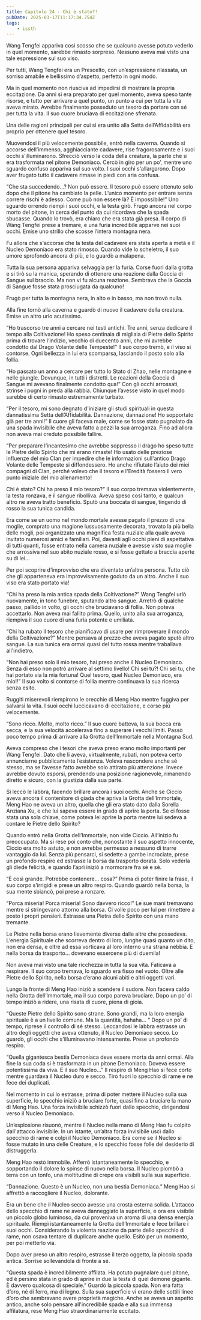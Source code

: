 ```yaml
---
title: Capitolo 24 - Chi è stato?!
pubDate: 2025-03-17T11:17:34.754Z
tags:
    - issth
---
```



Wang Tengfei appariva così scosso che se qualcuno avesse potuto vederlo in quel momento, sarebbe rimasto sorpreso. Nessuno aveva mai visto una tale espressione sul suo viso.


Per tutti, Wang Tengfei era un Prescelto, con un’espressione rilassata, un sorriso amabile e bellissimo d’aspetto, perfetto in ogni modo.


Ma in quel momento non riusciva ad impedirsi di mostrare la propria eccitazione. Da anni si era preparato per quel momento, aveva speso tante risorse, e tutto per arrivare a quel punto, un punto a cui per tutta la vita aveva mirato. Avrebbe finalmente posseduto un tesoro da portare con sé per tutta la vita. Il suo cuore bruciava di eccitazione sfrenata.


Una delle ragioni principali per cui si era unito alla Setta dell’Affidabilità era proprio per ottenere quel tesoro.


Muovendosi il più velocemente possibile, entrò nella caverna. Quando si accorse dell’immenso, agghiacciante cadavere, rise fragorosamente e i suoi occhi s'illuminarono. Sfrecciò verso la coda della creatura, la parte che si era trasformata nel pitone Demoniaco. Cercò in giro per un po’, mentre uno sguardo confuso appariva sul suo volto. I suoi occhi s'allargarono. Dopo aver frugato tutto il cadavere rimase in piedi con aria confusa.


“Che sta succedendo…? Non può essere. Il tesoro può essere ottenuto solo dopo che il pitone ha cambiato la pelle. L’unico momento per entrare senza correre rischi è adesso. Come può non essere là? È impossibile!” Uno sguardo orrendo riempì i suoi occhi, e la testa girò. Frugò ancora nel corpo morto del pitone, in cerca del punto da cui ricordava che la spada sbucasse. Quando lo trovò, era chiaro che era stata già presa. Il corpo di Wang Tengfei prese a tremare, e una furia incredibile apparve nei suoi occhi. Emise uno strillo che scosse l’intera montagna nera.


Fu allora che s'accorse che la testa del cadavere era stata aperta a metà e il Nucleo Demoniaco era stato rimosso. Quando vide lo scheletro, il suo umore sprofondò ancora di più, e lo guardò a malapena.


Tutta la sua persona appariva selvaggia per la furia. Corse fuori dalla grotta e si tirò su la manica, sperando di ottenere una reazione dalla Goccia di Sangue sul braccio. Ma non vi fu alcuna reazione. Sembrava che la Goccia di Sangue fosse stata prosciugata da qualcuno!


Frugò per tutta la montagna nera, in alto e in basso, ma non trovò nulla.


Alla fine tornò alla caverna e guardò di nuovo il cadavere della creatura. Emise un altro urlo acutissimo.


“Ho trascorso tre anni a cercare nei testi antichi. Tre anni, senza dedicare il tempo alla Coltivazione! Ho speso centinaia di migliaia di Pietre dello Spirito prima di trovare l’indizio, vecchio di duecento anni, che mi avrebbe condotto dal Drago Volante delle Tempeste!” Il suo corpo tremò, e il viso si contorse. Ogni bellezza in lui era scomparsa, lasciando il posto solo alla follia.


“Ho passato un anno a cercare per tutto lo Stato di Zhao, nelle montagne e nelle giungle. Dovunque, in tutti i distretti. Le reazioni della Goccia di Sangue mi avevano finalmente condotto qua!” Con gli occhi arrossati, strinse i pugni in preda alla rabbia. Chiunque l’avesse visto in quel modo sarebbe di certo rimasto estremamente turbato.


“Per il tesoro, mi sono degnato d'iniziare gli studi spirituali in questa dannatissima Setta dell’Affidabilità. Dannazione, dannazione! Ho sopportato già per tre anni!” Il cuore gli faceva male, come se fosse stato pugnalato da una spada invisibile che aveva fatto a pezzi la sua arroganza. Fino ad allora non aveva mai creduto possibile fallire.


“Per preparare l’incantesimo che avrebbe soppresso il drago ho speso tutte le Pietre dello Spirito che mi erano rimaste! Ho usato delle preziose influenze del mio Clan per impedire che le informazioni sull'antico Drago Volante delle Tempeste si diffondessero. Ho anche rifiutato l’aiuto dei miei compagni di Clan, perché volevo che il tesoro e l'Eredità fossero il vero punto iniziale del mio allenamento!


Chi è stato? Chi ha preso il mio tesoro?” Il suo corpo tremava violentemente, la testa ronzava, e il sangue ribolliva. Aveva speso così tanto, e qualcun altro ne aveva tratto beneficio. Sputò una boccata di sangue, tingendo di rosso la sua tunica candida.


Era come se un uomo nel mondo mortale avesse pagato il prezzo di una moglie, comprato una magione lussuosamente decorata, trovato la più bella delle mogli, poi organizzato una magnifica festa nuziale alla quale aveva invitato numerosi amici e familiari. Poi, davanti agli occhi pieni di aspettativa di tutti quanti, fosse entrato nella camera nuziale e avesse visto sua moglie che arrossiva nel suo abito nuziale rosso, e si fosse gettato a braccia aperte su di lei…


Per poi scoprire d’improvviso che era diventato un’altra persona. Tutto ciò che gli apparteneva era improvvisamente goduto da un altro. Anche il suo viso era stato portato via!


“Chi ha preso la mia antica spada della Coltivazione?” Wang Tengfei urlò nuovamente, in tono funebre, sputando altro sangue. Arretrò di qualche passo, pallido in volto, gli occhi che bruciavano di follia. Non poteva accettarlo. Non aveva mai fallito prima. Quello, unito alla sua arroganza, riempiva il suo cuore di una furia potente e umiliata.


“Chi ha rubato il tesoro che pianificavo di usare per rimproverare il mondo della Coltivazione?” Mentre pensava al prezzo che aveva pagato sputò altro sangue. La sua tunica era ormai quasi del tutto rossa mentre traballava all'indietro.


“Non hai preso solo il mio tesoro, hai preso anche il Nucleo Demoniaco. Senza di esso non potrò arrivare al settimo livello! Chi sei tu?! Chi sei tu, che hai portato via la mia fortuna! Quel tesoro, quel Nucleo Demoniaco, era mio!!” Il suo volto si contorse di follia mentre continuava la sua ricerca senza esito.


Ruggiti miserevoli riempirono le orecchie di Meng Hao mentre fuggiva per salvarsi la vita. I suoi occhi luccicavano di eccitazione, e corse più velocemente.


“Sono ricco. Molto, molto ricco.” Il suo cuore batteva, la sua bocca era secca, e la sua velocità accelerava fino a superare i vecchi limiti. Passò poco tempo prima di arrivare alla Grotta dell’Immortale nella Montagna Sud.


Aveva compreso che i tesori che aveva preso erano molto importanti per Wang Tengfei. Dato che li aveva, virtualmente, rubati, non poteva certo annunciarne pubblicamente l’esistenza. Voleva nascondere anche sé stesso, ma se l’avesse fatto avrebbe solo attirato più attenzione. Invece avrebbe dovuto esporsi, prendendo una posizione ragionevole, rimanendo diretto e sicuro, con la giustizia dalla sua parte.


Si leccò le labbra, facendo brillare ancora i suoi occhi. Anche se Ciccio aveva ancora il contenitore di giada che apriva la Grotta dell’Immortale, Meng Hao ne aveva un altro, quella che gli era stato dato dalla Sorella Anziana Xu, e che lui sapeva essere in grado di aprire la porta. Se ci fosse stata una sola chiave, come poteva lei aprire la porta mentre lui sedeva a contare le Pietre dello Spirito?


Quando entrò nella Grotta dell’Immortale, non vide Ciccio. All’inizio fu preoccupato. Ma si rese poi conto che, nonostante il suo aspetto innocente, Ciccio era molto astuto, e non avrebbe permesso a nessuno di trarre vantaggio da lui. Senza più pensarci, si sedette a gambe incrociate, prese un profondo respiro ed estrasse la borsa da trasporto dorata. Solo vederla gli diede felicità, e quando l’aprì iniziò a mormorare fra sé e sé.


“È così grande. Potrebbe contenere… cosa?” Prima di poter finire la frase, il suo corpo s’irrigidì e prese un altro respiro. Quando guardò nella borsa, la sua mente sbiancò, poi prese a ronzare.


“Porca miseria! Porca miseria! Sono davvero ricco!” Le sue mani tremavano mentre si stringevano attorno alla borsa. Ci volle poco per lui per rimettere a posto i propri pensieri. Estrasse una Pietra dello Spirito con una mano tremante.


Le Pietre nella borsa erano lievemente diverse dalle altre che possedeva. L’energia Spirituale che scorreva dentro di loro, lunghe quasi quanto un dito, non era densa, e oltre ad essa vorticava al loro interno una strana nebbia. E nella borsa da trasporto… dovevano essercene più di duemila!


Non aveva mai visto una tale ricchezza in tutta la sua vita. Faticava a respirare. Il suo corpo tremava, lo sguardo era fisso nel vuoto. Oltre alle Pietre dello Spirito, nella borsa c’erano alcuni abiti e altri oggetti vari.


Lungo la fronte di Meng Hao iniziò a scendere il sudore. Non faceva caldo nella Grotta dell’Immortale, ma il suo corpo pareva bruciare. Dopo un po’ di tempo iniziò a ridere, una risata di cuore, piena di gioia.


“Queste Pietre dello Spirito sono strane. Sono grandi, ma la loro energia spirituale è a un livello comune. Ma la quantità, hahaha… “ Dopo un po’ di tempo, riprese il controllo di sé stesso. Leccandosi le labbra estrasse un altro degli oggetti che aveva ottenuto, il Nucleo Demoniaco secco. Lo guardò, gli occhi che s'illuminavano intensamente. Prese un profondo respiro.


“Quella gigantesca bestia Demoniaca deve essere morta da anni ormai. Alla fine la sua coda si è trasformata in un pitone Demoniaco. Doveva essere potentissima da viva. E il suo Nucleo…” Il respiro di Meng Hao si fece corto mentre guardava il Nucleo duro e secco. Tirò fuori lo specchio di rame e ne fece dei duplicati.


Nel momento in cui lo estrasse, prima di poter mettere il Nucleo sulla sua superficie, lo specchio iniziò a bruciare forte, quasi fino a bruciare la mano di Meng Hao. Una forza invisibile schizzò fuori dallo specchio, dirigendosi verso il Nucleo Demoniaco.


Un’esplosione risuonò, mentre il Nucleo nella mano di Meng Hao fu colpito dall'attacco invisibile. In un istante, un’altra forza invisibile uscì dallo specchio di rame e colpì il Nucleo Demoniaco. Era come se il Nucleo si fosse mutato in una delle Creature, e lo specchio fosse folle del desiderio di distruggerla.


Meng Hao restò immobile. Afferrò istantaneamente lo specchio, e sopportando il dolore lo spinse di nuovo nella borsa. Il Nucleo piombò a terra con un tonfo, una moltitudine di crepe ora visibili sulla sua superficie.


“Dannazione. Questo è un Nucleo, non una bestia Demoniaca.” Meng Hao si affrettò a raccogliere il Nucleo, dolorante.


Era un bene che il Nucleo secco avesse una crosta esterna solida. L’attacco dello specchio di rame ne aveva danneggiato la superficie, e ora era visibile un piccolo globo luminoso, da cui proveniva un aroma di una densa energia spirituale. Riempì istantaneamente la Grotta dell’Immortale e fece brillare i suoi occhi. Considerando la violenta reazione da parte dello specchio di rame, non osava tentare di duplicare anche quello. Esitò per un momento, per poi metterlo via.


Dopo aver preso un altro respiro, estrasse il terzo oggetto, la piccola spada antica. Sorrise sollevandola di fronte a sé.


“Questa spada è incredibilmente affilata. Ha potuto pugnalare quel pitone, ed è persino stata in grado di aprire in due la testa di quel demone gigante. È davvero qualcosa di speciale.” Guardò la piccola spada. Non era fatta d’oro, né di ferro, ma di legno. Sulla sua superficie vi erano delle sottili linee d’oro che sembravano avere proprietà magiche. Anche se aveva un aspetto antico, anche solo pensare all'incredibile spada e alla sua immensa affilatura, rese Meng Hao straordinariamente eccitato.
                                


                                



